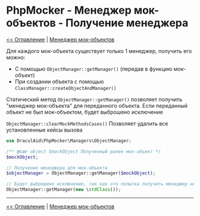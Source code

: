 # PhpMocker - Менеджер мок-объектов - Получение менеджера
[<< Оглавление](../README.md) | [Менеджер мок-объектов](README.md)

Для каждого мок-объекта существует только 1 менеджер, получить его можно:
* С помощью `ObjectManager::getManager()` (передав в функцию мок-объект)
* При создании объекта с помощью `ClassManager::createObjectAndManager()`

Статический метод `ObjectManager::getManager()` позволяет получить "менеджер мок-объекта" для переданного объекта. Если
переданный объект не был мок-объектом, будет выброшено исключение

`ObjectManager::clearMockMethodsCases()` Позволяет удалить все установленные кейсы вызова

```php
use DraculAid\PhpMocker\Managers\ObjectManager;

/** @car object $mockObject Полученный ранее мок-объект */
$mockObject;

// Получение менеджера для мок-объекта
$objectManager = ObjectManager::getManager($mockObject);

// Будет выброшено исключение, так как это попытка получить менеджер не для мок-объекта
ObjectManager::getManager(new \stdClass());
```

---

[<< Оглавление](../README.md) | [Менеджер мок-объектов](README.md)
